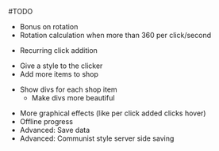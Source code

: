  #TODO
 - Bonus on rotation
 - Rotation calculation when more than 360 per click/second
 + Recurring click addition
 - Give a style to the clicker
 - Add more items to shop
 + Show divs for each shop item
     - Make divs more beautiful
 - More graphical effects (like per click added clicks hover)
 - Offline progress
 - Advanced: Save data
 - Advanced: Communist style server side saving